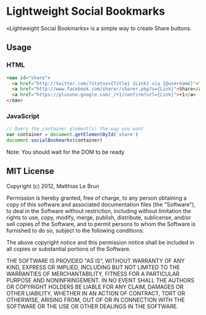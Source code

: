 # Lightweight Social Bookmarks

«Lightweight Social Bookmarks» is a simple way to create Share buttons.

## Usage 

### HTML

```html
<nav id="share">
  <a href="http://twitter.com/?status={Title} {Link} via {@username}">Tweet</a>
  <a href="http://www.facebook.com/sharer/sharer.php?u={Link}">Share</a>
  <a href="https://plusone.google.com/_/+1/confirm?url={Link}">+1</a>
</nav>
```

### JavaScript

```js
// Query the container element(s) the way you want 
var container = document.getElementById('share')
document.socialBookmarks(container)
```

Note: You should wait for the DOM to be ready

## MIT License
Copyright (c) 2012, Matthias Le Brun

Permission is hereby granted, free of charge, to any person obtaining a copy of this software and associated documentation files (the "Software"), to deal in the Software without restriction, including without limitation the rights to use, copy, modify, merge, publish, distribute, sublicense, and/or sell copies of the Software, and to permit persons to whom the Software is furnished to do so, subject to the following conditions:

The above copyright notice and this permission notice shall be included in all copies or substantial portions of the Software.

THE SOFTWARE IS PROVIDED "AS IS", WITHOUT WARRANTY OF ANY KIND, EXPRESS OR IMPLIED, INCLUDING BUT NOT LIMITED TO THE WARRANTIES OF MERCHANTABILITY, FITNESS FOR A PARTICULAR PURPOSE AND NONINFRINGEMENT. IN NO EVENT SHALL THE AUTHORS OR COPYRIGHT HOLDERS BE LIABLE FOR ANY CLAIM, DAMAGES OR OTHER LIABILITY, WHETHER IN AN ACTION OF CONTRACT, TORT OR OTHERWISE, ARISING FROM, OUT OF OR IN CONNECTION WITH THE SOFTWARE OR THE USE OR OTHER DEALINGS IN THE SOFTWARE.